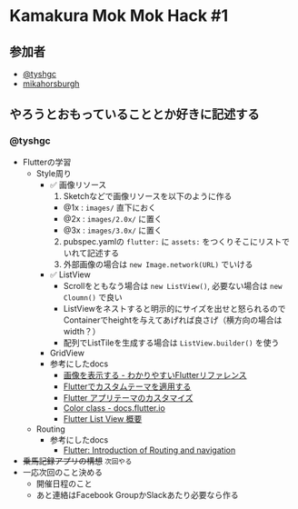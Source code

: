 # Kamakura Mok Mok Hack #1

## 参加者

- [@tyshgc](http://twitter.com/tyshgc)
- [mikahorsburgh](https://connpass.com/user/mikahorsburgh/)

## やろうとおもっていることとか好きに記述する

### @tyshgc

- Flutterの学習
  - Style周り
    - ✅ 画像リソース
      1. Sketchなどで画像リソースを以下のように作る
        - @1x : `images/` 直下におく
        - @2x : `images/2.0x/` に置く
        - @3x : `images/3.0x/` に置く
      2. pubspec.yamlの `flutter:` に `assets:` をつくりそこにリストでいれて記述する
      3. 外部画像の場合は `new Image.network(URL)` でいける
    - ✅ ListView
      - Scrollをともなう場合は `new ListView()`, 必要ない場合は `new Cloumn()` で良い
      - ListViewをネストすると明示的にサイズを出せと怒られるのでContainerでheightを与えてあげれば良さげ（横方向の場合はwidth？）
      - 配列でListTileを生成する場合は `ListView.builder()` を使う
    - GridView
    - 参考にしたdocs
      - [画像を表示する - わかりやすいFlutterリファレンス](https://nzigen.com/flutter-reference/2018-04-16-image.html)
      - [Flutterでカスタムテーマを適用する](https://qiita.com/konifar/items/633cf19faf9e590cbd5d)
      - [Flutter アプリテーマのカスタマイズ](https://qiita.com/granoeste/items/352d19157c21cd35e21f)
      - [Color class - docs.flutter.io](https://docs.flutter.io/flutter/dart-ui/Color-class.html)
      - [Flutter List View 概要](https://speakerdeck.com/najeira/flutter-list-view-gai-yao?slide=1)
  - Routing
    - 参考にしたdocs
      - [Flutter: Introduction of Routing and navigation](https://medium.com/@kpbird/flutter-introduction-of-routing-and-navigation-49738dbd6abe)
- ~~乗馬記録アプリの構想~~ `次回やる`
- 一応次回のこと決める
  - 開催日程のこと
  - あと連絡はFacebook GroupかSlackあたり必要なら作る
